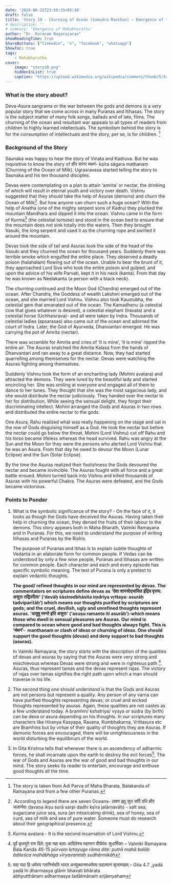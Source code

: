 ```yaml
---
date: '2024-06-22T23:50:15+05:30'
draft: false
title: 'Story 10 - Churning of Ocean (Samudra Manthan) – Emergence of the Amrit'
# description: ''
# summary: 'Emergence of Mahabharatha'
author: "Dr. Karanam Nagarajarao"
showReadingTime: true
ShareButtons: ["linkedin", "x", "facebook", "whatsapp"]
ShowToc: true
tags: 
    - Mahabharatha
cover:
    image: "story10.png"
    hiddenInList: true
    caption: "https://upload.wikimedia.org/wikipedia/commons/thumb/5/54/Samudra-Manthan-The-Churning-of-the-Ocean-of-Milk.jpg/640px-Samudra-Manthan-The-Churning-of-the-Ocean-of-Milk.jpg"
---
```


### What is the story about?

Deva-Asura sangrama or the war between the gods and demons is a very popular story that we come across in many Puranas and Itihasas. The story is the subject matter of many folk songs, ballads and of late, films. The churning of the ocean and resultant war appeals to all types of readers from children to highly learned intellectuals. The symbolism behind the story is for the consumption of intellectuals and the story, per se, is for children. [^1]

### Background of the Story
Saunaka was happy to hear the story of Vinata and Kadruva. But he was inquisitive to know the story of क्षीर सागर मथनं- kṣīra sāgara mathanaṃ (Churning of the Ocean of Milk). Ugrasravasa started telling the story to Saunaka and his ten thousand disciples.

Devas were contemplating on a plan to attain ‘amrita’ or nectar, the drinking of which will result in eternal youth and victory over death. Vishnu suggested that they should take the help of Asuras (demons) and churn the Ocean of Milk[^2]. But how anyone can churn such a huge ocean? With the help of Anatha (one of the mighty serpent sons of Kadru) they plucked the mountain Mandhara and dipped it into the ocean. Vishnu came in the form of Kurma[^3] (the celestial tortoise) and stood in the ocean bed to ensure that the mountain does not sink totally into the waters. Then they brought Vasuki, the long serpent and used it as the churning rope and swirled it around the mountain.

Devas took the side of tail and Asuras took the side of the head of the Vasuki and they churned the ocean for thousand years. Suddenly there was terrible smoke which engulfed the entire place. They observed a deadly poison (halahalam) flowing out of the ocean. Unable to bear the brunt of it, they approached Lord Siva who took the entire poison and gulped, and upon the advice of his wife Parvati, kept it in his neck (kanta). From that day he was known as Neelakanta (a person with a black neck).

The churning continued and the Moon God (Chandra) emerged out of the ocean. After Chandra, the Goddess of wealth Lakshmi emerged out of the ocean, and she married Lord Vishnu. Vishnu also took Kaustubha, the celestial gem that emanated out of the ocean. The Kamadhenu (a celestial cow that gives whatever is desired), a celestial elephant (Iravata) and a celestial horse (Uchhaisrava)- and all were taken by Indra. Thousands of celestial ladies (apsarasas) also came out of the ocean and adorned the court of Indra. Later, the God of Ayurveda, Dhanvantari emerged. He was carrying the pot of Amrita (nectar).

There was scramble for Amrita and cries of ‘it is mine’, ‘it is mine’ ripped the entire air. The Asuras snatched the Amrita Kalasa from the hands of Dhanvantari and ran away to a great distance. Now, they had started quarrelling among themselves for the nectar. Devas were watching the Asuras fighting among themselves.

Suddenly Vishnu took the form of an enchanting lady (Mohini avatara) and attracted the demons. They were lured by the beautiful lady and started encircling her. She was smiling at everyone and engaged all of them to dance to her tunes. They thought that she was the most sagacious lady, and she would distribute the nectar judiciously. They handed over the nectar to her for distribution. While seeing the sensual delight, they forgot their discriminating intellect. Mohini arranged the Gods and Asuras in two rows and distributed the entire nectar to the gods.

One Asura, Rahu realized what was really happening on the stage and sat in the row of Gods disguising himself as a God. He took the nectar but before the nectar could go below the throat, Mohini (Lord Vishnu) cut off Rahu and his torso became lifeless whereas the head survived. Rahu was angry at the Sun and the Moon for they were the persons who alerted Lord Vishnu that he was an Asura. From that day he owed to devour the Moon (Lunar Eclipse) and the Sun (Solar Eclipse).

By the time the Asuras realized their foolishness the Gods devoured the nectar and became invincible. The Asuras fought with all force and a great battle ensued. Mohini turned back into Vishnu and killed thousands of Asuras with his powerful Chakra. The Asuras were defeated, and the Gods became victorious.

### Points to Ponder
1. What is the symbolic significance of the story? - On the face of it, it looks as though the Gods have deceived the Asuras. Having taken their help in churning the ocean, they denied the fruits of their labour to the demons. This story appears both in Maha Bharath, Valmiki Ramayana and in Puranas. For this, we need to understand the purpose of writing Itihasas and Puranas by the Rishis.

	The purpose of Puranas and Itihas is to explain subtle thoughts of Vedanta in an elaborate form for common people. If Vedas can be understood by only a few wise people, Puranas and Itihasas are written for common people. Each character and each and every episode has specific symbolic meaning. The text of Purana is only a pretext to explain vedantic thoughts.

	**The good/ refined thoughts in our mind are represented by devas. The commentators on scriptures define devas as ‘देवाः शास्त्रोद्भासित इंद्रिय वृत्तय: असुराः तद्विपरीताः’ (‘devāḥ śāstrodbhāsita iṃdriya vṛttaya: asurāḥ tadviparītāḥ’) which means our thoughts purified by scriptures are gods; and the cruel, devilish, ugly and unrefined thoughts represent asuras. ‘असुषु रमन्ते इति असुराः’ (‘asuṣu ramante iti asurāḥ’)-which means those who dwell in sensual pleasures are Asuras. Our mind is compared to ocean where good and bad thoughts always fight. This is ‘मंथनं’-  manthanam or clash of ideas or churning of ideas. One should support the good thoughts (devas) and deny support to bad thoughts (asuras).**

	In Valmiki Ramayana, the story starts with the description of the qualities of devas and asuras by saying that the Asuras were very strong and mischievous whereas Devas were strong and were in righteous path [^4]. Asuras, thus represent tamas and the devas represent rajas. The victory of rajas over tamas signifies the right path upon which a man should traverse in his life.
2. The second thing one should understand is that the Gods and Asuras are not persons but represent a quality. Any person of any varna can have purified thoughts representing devas; or cruel and wicked thoughts represented by asuras. Again, these qualities are not castes as a few understand today. A bramhin/ kshatriya/ vysya or sudra (by birth) can be deva or asura depending on his thoughts. In our scriptures many characters like Hiranya Kasyapa, Ravana, Kumbhakarna, Vrittasura etc are Bramhins but by virtue of their quality of thoughts they are Asuras. If demonic forces are encouraged, there will be unrighteousness in the world disturbing the equilibrium of the world.
3. In Gita Krishna tells that whenever there is an ascendency of adharmic forces, he shall incarnate upon the earth to destroy the evil forces[^5]. The war of Gods and Asuras are the war of good and bad thoughts in our mind. The story seeks its reader to entertain, encourage and enthuse good thoughts all the time.

[^1]:The story is taken from Adi Parva of Maha Bharata, Balakanda of Ramayana and from a few other Puranas.

[^2]: According to legend there are seven Oceans- लवण इक्षु सुरा सर्पि दधि क्षीर जलार्णवाः (lavaṇa ikṣu surā sarpi dadhi kṣīra jalārṇavāḥ) - salt sea, sugarcane juice sea, sura (an intoxicating drink), sea of honey, sea of curd, sea of milk and sea of pure water. Someone must do research about their geographical presence.

[^3]: Kurma avatara - It is the second incarnation of Lord Vishnu.

[^4]: पूर्वं कृतयुगे राम दिते: पुत्रा महा बलाः
आदितेश्च महाभाग वीर्यवंतः सुधार्मिकाः – Valmiki Ramayana Bala Kanda 45-15
_pūrvaṃ kṛtayuge rāma dite: putrā mahā balāḥ
āditeśca mahābhāga vīryavaṃtaḥ sudhārmikāḥ_

[^5]: यदा यदा हि धर्मस्य ग्लानिर्भवति भारत
अभ्युत्थानमधर्मस्य तदात्मानं सृजाम्यहम् – Gita 4.7
_yadā yadā hi dharmasya glānir bhavati bhārata    
abhyutthānam adharmasya tadātmānaṁ sṛijāmyaham